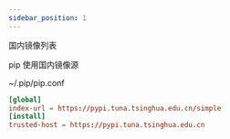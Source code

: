 ```yaml
---
sidebar_position: 1
---
```


国内镜像列表

pip 使用国内镜像源

~/.pip/pip.conf

```conf
[global]
index-url = https://pypi.tuna.tsinghua.edu.cn/simple
[install]
trusted-host = https://pypi.tuna.tsinghua.edu.cn
```
